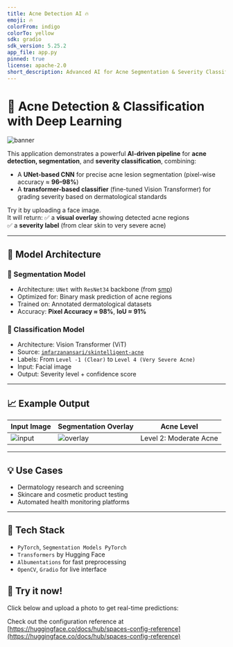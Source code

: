 ```yaml
---
title: Acne Detection AI 🔥
emoji: 🔥
colorFrom: indigo
colorTo: yellow
sdk: gradio
sdk_version: 5.25.2
app_file: app.py
pinned: true
license: apache-2.0
short_description: Advanced AI for Acne Segmentation & Severity Classification
---
```


# 🧠 Acne Detection & Classification with Deep Learning

![banner](https://huggingface.co/spaces/RihemXX/Acnes/resolve/main/images/output1.png) <!-- You can upload a real image here -->

This application demonstrates a powerful **AI-driven pipeline** for **acne detection, segmentation**, and **severity classification**, combining:

- A **UNet-based CNN** for precise acne lesion segmentation (pixel-wise accuracy ≈ **96–98%**)
- A **transformer-based classifier** (fine-tuned Vision Transformer) for grading severity based on dermatological standards

Try it by uploading a face image.  
It will return:
✅ a **visual overlay** showing detected acne regions  
✅ a **severity label** (from clear skin to very severe acne)

---

## 🧪 Model Architecture

### 🔹 Segmentation Model
- Architecture: `UNet` with `ResNet34` backbone (from [smp](https://github.com/qubvel/segmentation_models.pytorch))
- Optimized for: Binary mask prediction of acne regions
- Trained on: Annotated dermatological datasets
- Accuracy: **Pixel Accuracy ≈ 98%**, **IoU ≈ 91%**

### 🔹 Classification Model
- Architecture: Vision Transformer (ViT)
- Source: [`imfarzanansari/skintelligent-acne`](https://huggingface.co/imfarzanansari/skintelligent-acne)
- Labels: From `Level -1 (Clear)` to `Level 4 (Very Severe Acne)`
- Input: Facial image
- Output: Severity level + confidence score

---

## 📈 Example Output

| Input Image | Segmentation Overlay | Acne Level |
|-------------|----------------------|------------|
| ![input](https://huggingface.co/spaces/RihemXX/Acnes/resolve/main/images/image.png) | ![overlay](https://huggingface.co/spaces/RihemXX/Acnes/resolve/main/images/output.png) | Level 2: Moderate Acne |

---

## 💡 Use Cases
- Dermatology research and screening
- Skincare and cosmetic product testing
- Automated health monitoring platforms

---

## 🧩 Tech Stack
- `PyTorch`, `Segmentation Models PyTorch`
- `Transformers` by Hugging Face
- `Albumentations` for fast preprocessing
- `OpenCV`, `Gradio` for live interface




## 🤖 Try it now!

Click below and upload a photo to get real-time predictions:

Check out the configuration reference at [https://huggingface.co/docs/hub/spaces-config-reference](https://huggingface.co/docs/hub/spaces-config-reference)
